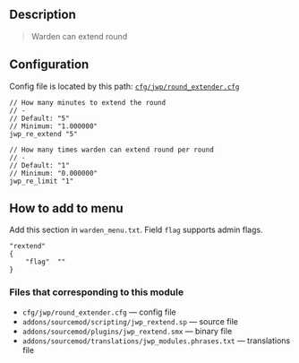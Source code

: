 ## Description
>Warden can extend round

## Configuration
Config file is located by this path:
[`cfg/jwp/round_extender.cfg`](../blob/master/cfg/jwp/round_extender.cfg)
```
// How many minutes to extend the round
// -
// Default: "5"
// Minimum: "1.000000"
jwp_re_extend "5"

// How many times warden can extend round per round
// -
// Default: "1"
// Minimum: "0.000000"
jwp_re_limit "1"
```

## How to add to menu
Add this section in `warden_menu.txt`. Field `flag` supports admin flags.
```
"rextend"
{
	"flag"	""
}
```

### Files that corresponding to this module
- `cfg/jwp/round_extender.cfg` — config file
- `addons/sourcemod/scripting/jwp_rextend.sp` — source file
- `addons/sourcemod/plugins/jwp_rextend.smx` — binary file
- `addons/sourcemod/translations/jwp_modules.phrases.txt` — translations file
